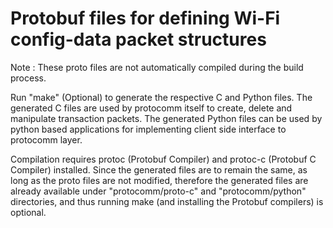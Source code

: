 # Protobuf files for defining Wi-Fi config-data packet structures

Note : These proto files are not automatically compiled during the build process.

Run "make" (Optional) to generate the respective C and Python files. The generated C files are used by protocomm itself to create, delete and manipulate transaction packets. The generated Python files can be used by python based applications for implementing client side interface to protocomm layer.

Compilation requires protoc (Protobuf Compiler) and protoc-c (Protobuf C Compiler) installed. Since the generated files are to remain the same, as long as the proto files are not modified, therefore the generated files are already available under "protocomm/proto-c" and "protocomm/python" directories, and thus running make (and installing the Protobuf compilers) is optional.
